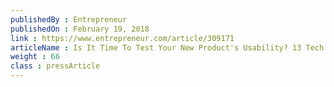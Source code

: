 ```yaml
---
publishedBy : Entrepreneur
publishedOn : February 19, 2018
link : https://www.entrepreneur.com/article/309171
articleName : Is It Time To Test Your New Product's Usability? 13 Tech Experts Weigh In
weight : 66 
class : pressArticle
---
```


